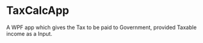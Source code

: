 # TaxCalcApp
A WPF app which gives the Tax to be paid to Government, provided Taxable income as a Input.

